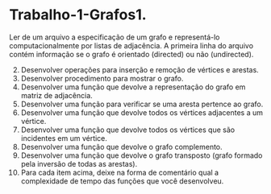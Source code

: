 # Trabalho-1-Grafos1.

Ler de um arquivo a especificação de um grafo e representá-lo computacionalmente por listas de adjacência.
A primeira linha do arquivo contém informação se o grafo é orientado (directed) ou não (undirected). 


2. Desenvolver operações para inserção e remoção de vértices e arestas.
3. Desenvolver procedimento para mostrar o grafo.
4. Desenvolver uma função que devolve a representação do grafo em matriz de adjacência.
5. Desenvolver uma função para verificar se uma aresta pertence ao grafo.
6. Desenvolver uma função que devolve todos os vértices adjacentes a um vértice.
7. Desenvolver uma função que devolve todos os vértices que são incidentes em um vértice.
8. Desenvolver uma função que devolve o grafo complemento.
9. Desenvolver uma função que devolve o grafo transposto (grafo formado pela inversão de todas as arestas).
10. Para cada item acima, deixe na forma de comentário qual a complexidade de tempo das funções que você desenvolveu.
